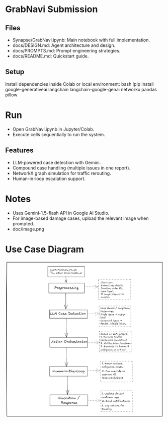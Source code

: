 # GrabNavi Submission

## Files
- Synapse/GrabNavi.ipynb: Main notebook with full implementation.
- docs/DESIGN.md: Agent architecture and design.
- docs/PROMPTS.md: Prompt engineering strategies.
- docs/README.md: Quickstart guide.

## Setup
Install dependencies inside Colab or local environment:
bash
!pip install google-generativeai langchain langchain-google-genai networkx pandas pillow


# Run
- Open GrabNavi.ipynb in Jupyter/Colab.
- Execute cells sequentially to run the system.

## Features
- LLM-powered case detection with Gemini.
- Compound case handling (multiple issues in one report).
- NetworkX graph simulation for traffic rerouting.
- Human-in-loop escalation support.

# Notes 
- Uses Gemini-1.5-flash API in Google AI Studio.
- For image-based damage cases, upload the relevant image when prompted.
- doc/image.png


# Use Case Diagram

![GrabNavi Flow](doc/image.png)
